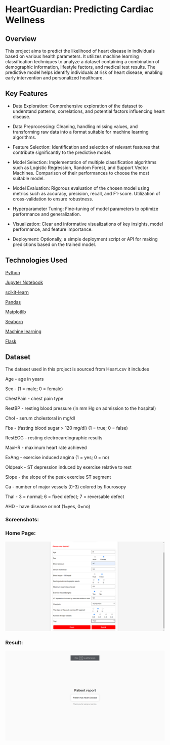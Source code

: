 # HeartGuardian: Predicting Cardiac Wellness
## Overview

This project aims to predict the likelihood of heart disease in individuals based on various health parameters. It utilizes machine learning classification techniques to analyze a dataset containing a combination of demographic information, lifestyle factors, and medical test results. The predictive model helps identify individuals at risk of heart disease, enabling early intervention and personalized healthcare.

## Key Features

- Data Exploration: Comprehensive exploration of the dataset to understand patterns, correlations, and potential factors influencing heart disease.

- Data Preprocessing: Cleaning, handling missing values, and transforming raw data into a format suitable for machine learning algorithms.

- Feature Selection: Identification and selection of relevant features that contribute significantly to the predictive model.

- Model Selection: Implementation of multiple classification algorithms such as Logistic Regression, Random Forest, and Support Vector Machines. Comparison of their performances to choose the most suitable model.

- Model Evaluation: Rigorous evaluation of the chosen model using metrics such as accuracy, precision, recall, and F1-score. Utilization of cross-validation to ensure robustness.

- Hyperparameter Tuning: Fine-tuning of model parameters to optimize performance and generalization.

- Visualization: Clear and informative visualizations of key insights, model performance, and feature importance.

- Deployment: Optionally, a simple deployment script or API for making predictions based on the trained model.

## Technologies Used 

<a href ="https://developer.mozilla.org/en-US/docs/Glossary/Python">Python</a>

<a href ="https://www.datacamp.com/tutorial/tutorial-jupyter-notebook">Jupyter Notebook</a>

<a href ="https://devdocs.io/scikit_learn/">scikit-learn</a>

<a href ="https://devdocs.io/pandas~0.25/">Pandas</a>

<a href ="https://matplotlib.org/stable/users/index.html">Matplotlib</a>

<a href ="https://seaborn.pydata.org/tutorial.html">Seaborn</a>

<a href="https://machinelearning101.readthedocs.io/en/latest/_pages/01_introduction.html">Machine learning</a> 

<a href="https://pythonbasics.org/what-is-flask-python/">Flask</a>

## Dataset
The dataset used in this project is sourced from Heart.csv it includes 

Age - age in years

Sex - (1 = male; 0 = female)

ChestPain - chest pain type

RestBP - resting blood pressure (in mm Hg on admission to the hospital)

Chol - serum cholestoral in mg/dl

Fbs - (fasting blood sugar > 120 mg/dl) (1 = true; 0 = false)

RestECG - resting electrocardiographic results

MaxHR - maximum heart rate achieved

ExAng - exercise induced angina (1 = yes; 0 = no)

Oldpeak - ST depression induced by exercise relative to rest

Slope - the slope of the peak exercise ST segment

Ca - number of major vessels (0-3) colored by flourosopy

Thal - 3 = normal; 6 = fixed defect; 7 = reversable defect

AHD - have disease or not (1=yes, 0=no)

### Screenshots:
 ### Home Page:
<img src="https://github.com/Rajkadam21/images/blob/main/Screenshot%202024-02-02%20131936.png" />

 ### Result:
 <img src="https://github.com/Rajkadam21/images/blob/main/Screenshot%202024-02-02%20132130.png" />


